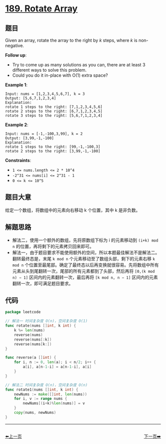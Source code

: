 # [189. Rotate Array](https://leetcode.com/problems/rotate-array/)

## 题目

Given an array, rotate the array to the right by *k* steps, where *k* is non-negative.

**Follow up**:

- Try to come up as many solutions as you can, there are at least 3 different ways to solve this problem.
- Could you do it in-place with O(1) extra space?

**Example 1**:

```
Input: nums = [1,2,3,4,5,6,7], k = 3
Output: [5,6,7,1,2,3,4]
Explanation:
rotate 1 steps to the right: [7,1,2,3,4,5,6]
rotate 2 steps to the right: [6,7,1,2,3,4,5]
rotate 3 steps to the right: [5,6,7,1,2,3,4]
```

**Example 2**:

```
Input: nums = [-1,-100,3,99], k = 2
Output: [3,99,-1,-100]
Explanation: 
rotate 1 steps to the right: [99,-1,-100,3]
rotate 2 steps to the right: [3,99,-1,-100]
```

**Constraints**:

- `1 <= nums.length <= 2 * 10^4`
- `-2^31 <= nums[i] <= 2^31 - 1`
- `0 <= k <= 10^5`

## 题目大意

给定一个数组，将数组中的元素向右移动 k 个位置，其中 k 是非负数。

## 解题思路

- 解法二，使用一个额外的数组，先将原数组下标为 i 的元素移动到 `(i+k) mod n` 的位置，再将剩下的元素拷贝回来即可。
- 解法一，由于题目要求不能使用额外的空间，所以本题最佳解法不是解法二。翻转最终态是，末尾 `k mod n` 个元素移动至了数组头部，剩下的元素右移 `k mod n` 个位置至最尾部。确定了最终态以后再变换就很容易。先将数组中所有元素从头到尾翻转一次，尾部的所有元素都到了头部，然后再将 `[0,(k mod n) − 1]` 区间内的元素翻转一次，最后再将 `[k mod n, n − 1]` 区间内的元素翻转一次，即可满足题目要求。

## 代码

```go
package leetcode

// 解法一 时间复杂度 O(n)，空间复杂度 O(1)
func rotate(nums []int, k int) {
	k %= len(nums)
	reverse(nums)
	reverse(nums[:k])
	reverse(nums[k:])
}

func reverse(a []int) {
	for i, n := 0, len(a); i < n/2; i++ {
		a[i], a[n-1-i] = a[n-1-i], a[i]
	}
}

// 解法二 时间复杂度 O(n)，空间复杂度 O(n)
func rotate1(nums []int, k int) {
	newNums := make([]int, len(nums))
	for i, v := range nums {
		newNums[(i+k)%len(nums)] = v
	}
	copy(nums, newNums)
}
```


----------------------------------------------
<div style="display: flex;justify-content: space-between;align-items: center;">
<p><a href="https://books.halfrost.com/leetcode/ChapterFour/0187.Repeated-DNA-Sequences/">⬅️上一页</a></p>
<p><a href="https://books.halfrost.com/leetcode/ChapterFour/0190.Reverse-Bits/">下一页➡️</a></p>
</div>
